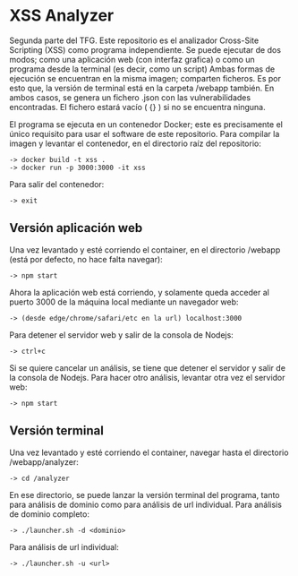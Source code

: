 # XSS Analyzer

Segunda parte del TFG. 
Este repositorio es el analizador Cross-Site Scripting (XSS) como programa independiente.
Se puede ejecutar de dos modos; como una aplicación web (con interfaz grafica) o como un programa desde la terminal (es decir, como un script)
Ambas formas de ejecución se encuentran en la misma imagen; comparten ficheros. Es por esto que, la versión de terminal está en la carpeta /webapp también.
En ambos casos, se genera un fichero .json con las vulnerabilidades encontradas. El fichero estará vacío ( {} ) si no se encuentra ninguna.

El programa se ejecuta en un contenedor Docker; este es precisamente el único requisito para usar el software de este repositorio.
Para compilar la imagen y levantar el contenedor, en el directorio raíz del repositorio:

    -> docker build -t xss .
    -> docker run -p 3000:3000 -it xss

Para salir del contenedor:

    -> exit

## Versión aplicación web

Una vez levantado y esté corriendo el container, en el directorio /webapp (está por defecto, no hace falta navegar):

    -> npm start

Ahora la aplicación web está corriendo, y solamente queda acceder al puerto 3000 de la máquina local mediante un navegador web:

    -> (desde edge/chrome/safari/etc en la url) localhost:3000

Para detener el servidor web y salir de la consola de Nodejs:

    -> ctrl+c

Si se quiere cancelar un análisis, se tiene que detener el servidor y salir de la consola de Nodejs.
Para hacer otro análisis, levantar otra vez el servidor web:

    -> npm start

## Versión terminal

Una vez levantado y esté corriendo el container, navegar hasta el directorio /webapp/analyzer:

    -> cd /analyzer

En ese directorio, se puede lanzar la versión terminal del programa, tanto para análisis de dominio como para análisis de url individual.
Para análisis de dominio completo:

    -> ./launcher.sh -d <dominio>

Para análisis de url individual:

    -> ./launcher.sh -u <url>
